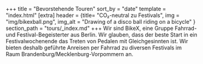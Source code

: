 +++
title = "Bevorstehende Touren"
sort_by = "date"
template = "index.html"
[extra]
header = {title= "CO₂-neutral zu Festivals", img = "img/bikexball.png", img_alt = "Drawing of a disco ball riding on a bicycle" }
section_path = "tours/_index.md"
+++
Wir sind BikeX, eine Gruppe Fahrrad- und Festival-Begeisterter aus Berlin. Wir glauben, dass der beste Start in ein Festivalwochenende das Treten von Pedalen mit Gleichgesinnten ist. Wir bieten deshalb geführte Anreisen per Fahrrad zu diversen Festivals im Raum Brandenburg/Mecklenburg-Vorpommern an.

